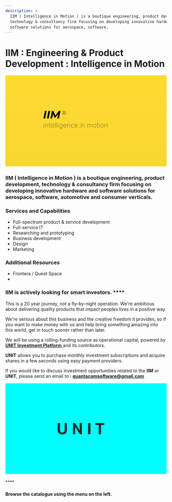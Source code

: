 ```yaml
---
description: >-
  IIM ( Intelligence in Motion ) is a boutique engineering, product development,
  technology & consultancy firm focusing on developing innovative hardware and
  software solutions for aerospace, software,
---
```


# IIM : Engineering & Product Development : Intelligence in Motion

![IIM : Intelligence in Motion](.gitbook/assets/iim-electric-vehicle-sybsystems%20%281%29.png)

### **IIM** \( Intelligence in Motion \) is a **boutique** engineering, product development, technology & consultancy firm focusing on developing innovative hardware and software solutions for aerospace, software, automotive and consumer verticals. 



### **Services and Capabilities**

* Full-spectrum product & service development
* Full-service IT 
* Researching and prototyping
* Business development
* Design
* Marketing 

### Additional Resources

* Frontera / Quest Space 
* 


### **IIM** is actively looking for smart investors. ****

This is a 20 year journey, not a fly-by-night operation. We're ambitious about delivering quality products that impact peoples lives in a positive way.

We're serious about this business and the creative freedom it provides, so if you want to make money with us and help bring something amazing into this world, get in touch sooner rather than later.

We will be using a rolling-funding source as operational capital, powered by [**UNIT Investment Platform** ](https://unit.quantacom.co)and its contributors. 

**UNIT** allows you to purchase monthly investment subscriptions and acquire shares in a few seconds using easy payment providers.

If you would like to discuss investment opportunities related to the **IIM** or **UNIT**, please send an email to : **quantacomsoftware@gmail.com**

![UNIT Investment Platform](.gitbook/assets/iim-electric-vehicle-sybsystems-4.png)



\*\*\*\*



#### Browse the catalogue using the menu on the left.



